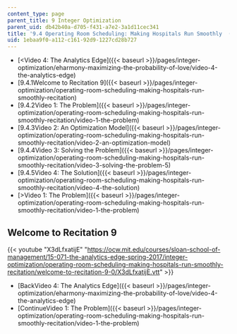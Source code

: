 ```yaml
---
content_type: page
parent_title: 9 Integer Optimization
parent_uid: db42b40a-d705-f431-a7e2-3a1d11cec341
title: '9.4 Operating Room Scheduling: Making Hospitals Run Smoothly  (Recitation)'
uid: 1ebaa9f0-a112-c161-92d9-1227cd28b727
---
```


*   [<Video 4: The Analytics Edge]({{< baseurl >}}/pages/integer-optimization/eharmony-maximizing-the-probability-of-love/video-4-the-analytics-edge)
*   [9.4.1Welcome to Recitation 9]({{< baseurl >}}/pages/integer-optimization/operating-room-scheduling-making-hospitals-run-smoothly-recitation)
*   [9.4.2Video 1: The Problem]({{< baseurl >}}/pages/integer-optimization/operating-room-scheduling-making-hospitals-run-smoothly-recitation/video-1-the-problem)
*   [9.4.3Video 2: An Optimization Model]({{< baseurl >}}/pages/integer-optimization/operating-room-scheduling-making-hospitals-run-smoothly-recitation/video-2-an-optimization-model)
*   [9.4.4Video 3: Solving the Problem]({{< baseurl >}}/pages/integer-optimization/operating-room-scheduling-making-hospitals-run-smoothly-recitation/video-3-solving-the-problem-5)
*   [9.4.5Video 4: The Solution]({{< baseurl >}}/pages/integer-optimization/operating-room-scheduling-making-hospitals-run-smoothly-recitation/video-4-the-solution)
*   [\>Video 1: The Problem]({{< baseurl >}}/pages/integer-optimization/operating-room-scheduling-making-hospitals-run-smoothly-recitation/video-1-the-problem)

Welcome to Recitation 9
-----------------------

{{< youtube "X3dLfxatijE" "https://ocw.mit.edu/courses/sloan-school-of-management/15-071-the-analytics-edge-spring-2017/integer-optimization/operating-room-scheduling-making-hospitals-run-smoothly-recitation/welcome-to-recitation-9-0/X3dLfxatijE.vtt" >}}

*   [BackVideo 4: The Analytics Edge]({{< baseurl >}}/pages/integer-optimization/eharmony-maximizing-the-probability-of-love/video-4-the-analytics-edge)
*   [ContinueVideo 1: The Problem]({{< baseurl >}}/pages/integer-optimization/operating-room-scheduling-making-hospitals-run-smoothly-recitation/video-1-the-problem)